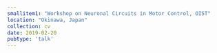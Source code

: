```yaml
---
smallitem1: "Workshop on Neuronal Circuits in Motor Control, OIST"
location: "Okinawa, Japan"
collection: cv
date: 2019-02-20
pubtype: 'talk'
---
```

